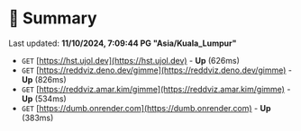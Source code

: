 # 📖 Summary
Last updated: **11/10/2024, 7:09:44 PG "Asia/Kuala_Lumpur"**

- `GET` [https://hst.ujol.dev](https://hst.ujol.dev) - **Up** (626ms)
- `GET` [https://reddviz.deno.dev/gimme](https://reddviz.deno.dev/gimme) - **Up** (826ms)
- `GET` [https://reddviz.amar.kim/gimme](https://reddviz.amar.kim/gimme) - **Up** (534ms)
- `GET` [https://dumb.onrender.com](https://dumb.onrender.com) - **Up** (383ms)
